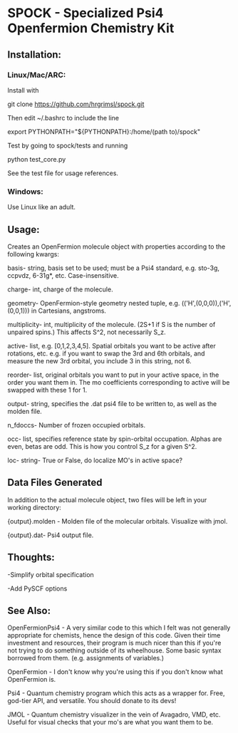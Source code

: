 # SPOCK - Specialized Psi4 Openfermion Chemistry Kit
## Installation:  
### Linux/Mac/ARC:
Install with

git clone https://github.com/hrgrimsl/spock.git

Then edit ~/.bashrc to include the line

export PYTHONPATH="${PYTHONPATH}:/home/(path to)/spock"

Test by going to spock/tests and running

python test_core.py

See the test file for usage references.

### Windows:
Use Linux like an adult.

## Usage:
Creates an OpenFermion molecule object with properties according to the following kwargs:

basis- string, basis set to be used; must be a Psi4 standard, e.g. sto-3g, ccpvdz, 6-31g*, etc.  Case-insensitive.

charge- int, charge of the molecule.

geometry- OpenFermion-style geometry nested tuple, e.g. (('H',(0,0,0)),('H',(0,0,1))) in Cartesians, angstroms. 

multiplicity- int, multiplicity of the molecule.  (2S+1 if S is the number of unpaired spins.)  This affects S^2, not necessarily S_z.

active- list, e.g. [0,1,2,3,4,5].  Spatial orbitals you want to be active after rotations, etc.  e.g. if you want to swap the 3rd and 6th orbitals, and measure the new 3rd orbital, you include 3 in this string, not 6.

reorder- list, original orbitals you want to put in your active space, in the order you want them in.  The mo coefficients corresponding to active will be swapped with these 1 for 1.

output- string, specifies the .dat psi4 file to be written to, as well as the molden file.  

n_fdoccs- Number of frozen occupied orbitals.

occ- list, specifies reference state by spin-orbital occupation.  Alphas are even, betas are odd.  This is how you control S_z for a given S^2.

loc- string- True or False, do localize MO's in active space? 

## Data Files Generated
In addition to the actual molecule object, two files will be left in your working directory:

{output}.molden - Molden file of the molecular orbitals.  Visualize with jmol.

{output}.dat- Psi4 output file.

## Thoughts:
-Simplify orbital specification

-Add PySCF options

## See Also:

OpenFermionPsi4 - A very similar code to this which I felt was not generally appropriate for chemists, hence the design of this code.  Given their time investment and resources, their program is much nicer than this if you're not trying to do something outside of its wheelhouse.  Some basic syntax borrowed from them.  (e.g. assignments of variables.)

OpenFermion - I don't know why you're using this if you don't know what OpenFermion is.

Psi4 - Quantum chemistry program which this acts as a wrapper for.  Free, god-tier API, and versatile.  You should donate to its devs!

JMOL - Quantum chemistry visualizer in the vein of Avagadro, VMD, etc.  Useful for visual checks that your mo's are what you want them to be.


